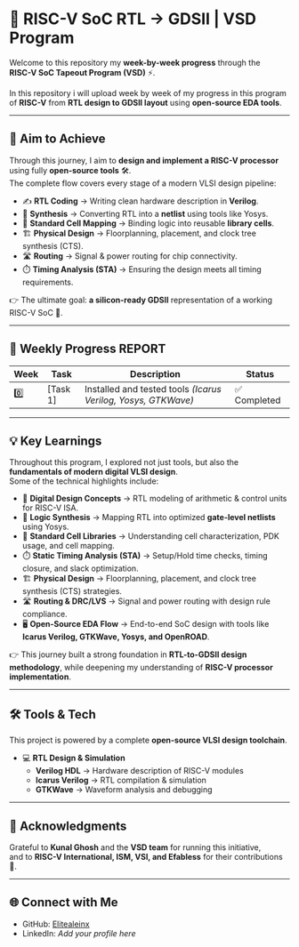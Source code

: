 # 🚀 RISC-V SoC RTL → GDSII | VSD Program  



Welcome to this repository my **week-by-week progress** through the  
**RISC-V SoC Tapeout Program (VSD)** ⚡.  

In this repository i will upload week by week of my progress in this program of **RISC-V**
from **RTL design to GDSII layout** using **open-source EDA tools**.  

---
## 🎯 Aim to Achieve  

Through this journey, I aim to **design and implement a RISC-V processor** using fully **open-source tools** 🛠️.  
The complete flow covers every stage of a modern VLSI design pipeline:  

- ✍️ **RTL Coding** → Writing clean hardware description in **Verilog**.  
- 🔄 **Synthesis** → Converting RTL into a **netlist** using tools like Yosys.  
- 🧩 **Standard Cell Mapping** → Binding logic into reusable **library cells**.  
- 🏗️ **Physical Design** → Floorplanning, placement, and clock tree synthesis (CTS).  
- 🛣️ **Routing** → Signal & power routing for chip connectivity.  
- ⏱️ **Timing Analysis (STA)** → Ensuring the design meets all timing requirements.  

👉 The ultimate goal: **a silicon-ready GDSII** representation of a working RISC-V SoC 🚀.  

---

## 📅 Weekly Progress REPORT  

| Week | Task | Description | Status |
|------|------|-------------|--------|
| 0️⃣ | [Task 1] | Installed and tested tools *(Icarus Verilog, Yosys, GTKWave)* | ✅ Completed |

---

## 💡 Key Learnings  
Throughout this program, I explored not just tools, but also the **fundamentals of modern digital VLSI design**.  
Some of the technical highlights include:  

- 🧮 **Digital Design Concepts** → RTL modeling of arithmetic & control units for RISC-V ISA.  
- 🔄 **Logic Synthesis** → Mapping RTL into optimized **gate-level netlists** using Yosys.  
- 🧩 **Standard Cell Libraries** → Understanding cell characterization, PDK usage, and cell mapping.  
- ⏱️ **Static Timing Analysis (STA)** → Setup/Hold time checks, timing closure, and slack optimization.  
- 🏗️ **Physical Design** → Floorplanning, placement, and clock tree synthesis (CTS) strategies.  
- 🛣️ **Routing & DRC/LVS** → Signal and power routing with design rule compliance.  
- 🖥️ **Open-Source EDA Flow** → End-to-end SoC design with tools like **Icarus Verilog, GTKWave, Yosys, and OpenROAD**.  

👉 This journey built a strong foundation in **RTL-to-GDSII design methodology**, while deepening my understanding of **RISC-V processor implementation**.  

---

## 🛠️ Tools & Tech  
This project is powered by a complete **open-source VLSI design toolchain**.

- 💻 **RTL Design & Simulation**  
  - **Verilog HDL** → Hardware description of RISC-V modules  
  - **Icarus Verilog** → RTL compilation & simulation  
  - **GTKWave** → Waveform analysis and debugging   

---

## 🙏 Acknowledgments  
Grateful to **Kunal Ghosh** and the **VSD team** for running this initiative,  
and to **RISC-V International, ISM, VSI, and Efabless** for their contributions 🌟.  

---

## 🌐 Connect with Me  
- GitHub: [Elitealeinx](https://github.com/Elitealeinx)  
- LinkedIn: *Add your profile here*  
